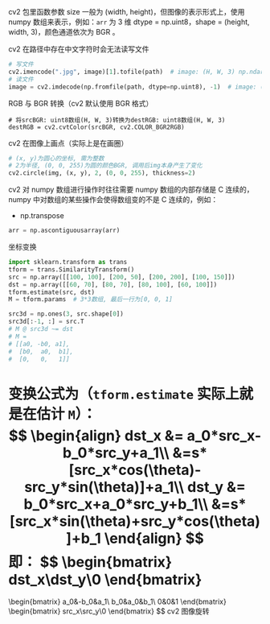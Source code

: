 cv2 包里函数参数 size 一般为 (width, height)，但图像的表示形式上，使用 numpy 数组来表示，例如：`arr` 为 3 维 dtype = np.uint8，shape = (height, width, 3)，颜色通道依次为 BGR 。

cv2 在路径中存在中文字符时会无法读写文件

```python
# 写文件
cv2.imencode(".jpg", image)[1].tofile(path)  # image: (H, W, 3) np.ndarray, uint8, BGR format
# 读文件
image = cv2.imdecode(np.fromfile(path, dtype=np.uint8), -1)  # image: (H, W, 3) np.ndarray, uint8, BGR format
```

RGB 与 BGR 转换（cv2 默认使用 BGR 格式）

```
# 将srcBGR: uint8数组(H, W, 3)转换为destRGB: uint8数组(H, W, 3)
destRGB = cv2.cvtColor(srcBGR, cv2.COLOR_BGR2RGB)
```

cv2 在图像上画点（实际上是在画圈）

```python
# (x, y)为圆心的坐标, 需为整数
# 2为半径, (0, 0, 255)为圆的颜色BGR, 调用后img本身产生了变化
cv2.circle(img, (x, y), 2, (0, 0, 255), thickness=2)
```

cv2 对 numpy 数组进行操作时往往需要 numpy 数组的内部存储是 C 连续的，numpy 中对数组的某些操作会使得数组变的不是 C 连续的，例如：

- np.transpose

```python
arr = np.ascontiguousarray(arr)
```

坐标变换

```python
import sklearn.transform as trans
tform = trans.SimilarityTransform()
src = np.array([[100, 100], [200, 50], [200, 200], [100, 150]])
dst = np.array([[60, 70], [80, 70], [80, 100], [60, 100]])
tform.estimate(src, dst)
M = tform.params  # 3*3数组, 最后一行为[0, 0, 1]

src3d = np.ones(3, src.shape[0])
src3d[:-1, :] = src.T
# M @ src3d ~= dst
# M = 
# [[a0, -b0, a1],
#  [b0,  a0,  b1],
#  [0,   0,   1]]
```

变换公式为（`tform.estimate` 实际上就是在估计 `M`）：
$$
\begin{align}
dst_x &= a_0*src_x-b_0*src_y+a_1\\
&=s*[src_x*cos(\theta)-src_y*sin(\theta)]+a_1\\
dst_y &= b_0*src_x+a_0*src_y+b_1\\
&=s*[src_x*sin(\theta)+src_y*cos(\theta)]+b_1
\end{align}
$$
即：
$$
\begin{bmatrix}
dst_x\\dst_y\\0
\end{bmatrix}
=
\begin{bmatrix}
a_0&-b_0&a_1\\
b_0&a_0&b_1\\
0&0&1
\end{bmatrix}
\begin{bmatrix}
src_x\\src_y\\0
\end{bmatrix}
$$
cv2 图像旋转



